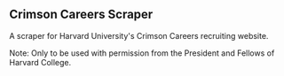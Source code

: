 ## Crimson Careers Scraper

A scraper for Harvard University's Crimson Careers recruiting website.

Note: Only to be used with permission from the President and Fellows of Harvard College.